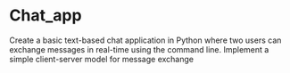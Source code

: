 # Chat_app
Create a basic text-based chat application in Python where two users can exchange messages in real-time using the command line. Implement a simple client-server model for message exchange
